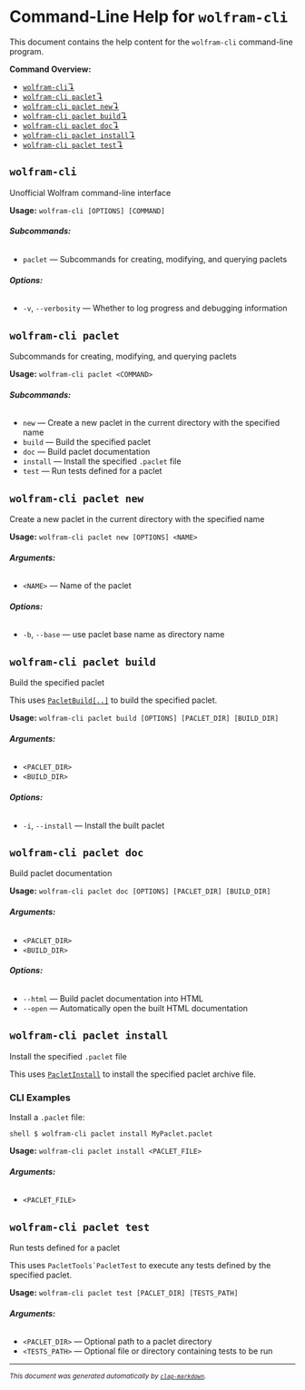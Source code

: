 # Command-Line Help for `wolfram-cli`

This document contains the help content for the `wolfram-cli` command-line program.

**Command Overview:**

* [`wolfram-cli`↴](#wolfram-cli)
* [`wolfram-cli paclet`↴](#wolfram-cli-paclet)
* [`wolfram-cli paclet new`↴](#wolfram-cli-paclet-new)
* [`wolfram-cli paclet build`↴](#wolfram-cli-paclet-build)
* [`wolfram-cli paclet doc`↴](#wolfram-cli-paclet-doc)
* [`wolfram-cli paclet install`↴](#wolfram-cli-paclet-install)
* [`wolfram-cli paclet test`↴](#wolfram-cli-paclet-test)

## `wolfram-cli`

Unofficial Wolfram command-line interface

**Usage:** `wolfram-cli [OPTIONS] [COMMAND]`

###### **Subcommands:**

* `paclet` — Subcommands for creating, modifying, and querying paclets

###### **Options:**

* `-v`, `--verbosity` — Whether to log progress and debugging information



## `wolfram-cli paclet`

Subcommands for creating, modifying, and querying paclets

**Usage:** `wolfram-cli paclet <COMMAND>`

###### **Subcommands:**

* `new` — Create a new paclet in the current directory with the specified name
* `build` — Build the specified paclet
* `doc` — Build paclet documentation
* `install` — Install the specified `.paclet` file
* `test` — Run tests defined for a paclet



## `wolfram-cli paclet new`

Create a new paclet in the current directory with the specified name

**Usage:** `wolfram-cli paclet new [OPTIONS] <NAME>`

###### **Arguments:**

* `<NAME>` — Name of the paclet

###### **Options:**

* `-b`, `--base` — use paclet base name as directory name



## `wolfram-cli paclet build`

Build the specified paclet

This uses [`PacletBuild[..]`](https://reference.wolfram.com/language/PacletTools/ref/PacletBuild) to build the specified paclet.

**Usage:** `wolfram-cli paclet build [OPTIONS] [PACLET_DIR] [BUILD_DIR]`

###### **Arguments:**

* `<PACLET_DIR>`
* `<BUILD_DIR>`

###### **Options:**

* `-i`, `--install` — Install the built paclet



## `wolfram-cli paclet doc`

Build paclet documentation

**Usage:** `wolfram-cli paclet doc [OPTIONS] [PACLET_DIR] [BUILD_DIR]`

###### **Arguments:**

* `<PACLET_DIR>`
* `<BUILD_DIR>`

###### **Options:**

* `--html` — Build paclet documentation into HTML
* `--open` — Automatically open the built HTML documentation



## `wolfram-cli paclet install`

Install the specified `.paclet` file

This uses [`PacletInstall`] to install the specified paclet archive file.

[`PacletInstall`]: https://reference.wolfram.com/language/ref/PacletInstall

### CLI Examples

Install a `.paclet` file:

```shell $ wolfram-cli paclet install MyPaclet.paclet ```

**Usage:** `wolfram-cli paclet install <PACLET_FILE>`

###### **Arguments:**

* `<PACLET_FILE>`



## `wolfram-cli paclet test`

Run tests defined for a paclet

This uses `` PacletTools`PacletTest `` to execute any tests defined by the specified paclet.

**Usage:** `wolfram-cli paclet test [PACLET_DIR] [TESTS_PATH]`

###### **Arguments:**

* `<PACLET_DIR>` — Optional path to a paclet directory
* `<TESTS_PATH>` — Optional file or directory containing tests to be run



<hr/>

<small><i>
    This document was generated automatically by
    <a href="https://crates.io/crates/clap-markdown"><code>clap-markdown</code></a>.
</i></small>

